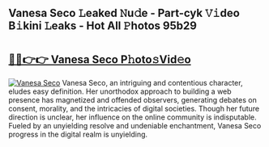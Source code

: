 ## Vanesa Seco 𝙻eaked 𝙽u𝚍e - Part-cyk 𝚅𝚒deo B𝚒kini 𝙻eaks - Hot All 𝙿hotos 95b29

# <h2><a href="http://ld3i0ms.urlbe.top/?page=Vanesa+Seco">🔗🔗👉👉 Vanesa Seco P𝚑oto𝚜Vid𝚎o</a></h2>

[![Vanesa Seco](https://i.imgur.com/eBuTRDB.gif)](http://ld3i0ms.urlbe.top/?page=Vanesa+Seco)
Vanesa Seco, an intriguing and contentious character, eludes easy definition. Her unorthodox approach to building a web presence has magnetized and offended observers, generating debates on consent, morality, and the intricacies of digital societies. Though her future direction is unclear, her influence on the online community is indisputable. Fueled by an unyielding resolve and undeniable enchantment, Vanesa Seco progress in the digital realm is unyielding.
